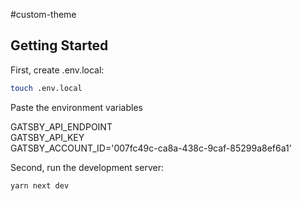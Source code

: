 #custom-theme

## Getting Started

First, create .env.local:
```bash
touch .env.local
```
Paste the environment variables

GATSBY_API_ENDPOINT <br />
GATSBY_API_KEY <br />
GATSBY_ACCOUNT_ID='007fc49c-ca8a-438c-9caf-85299a8ef6a1' <br />

Second, run the development server:

```bash
yarn next dev
```
